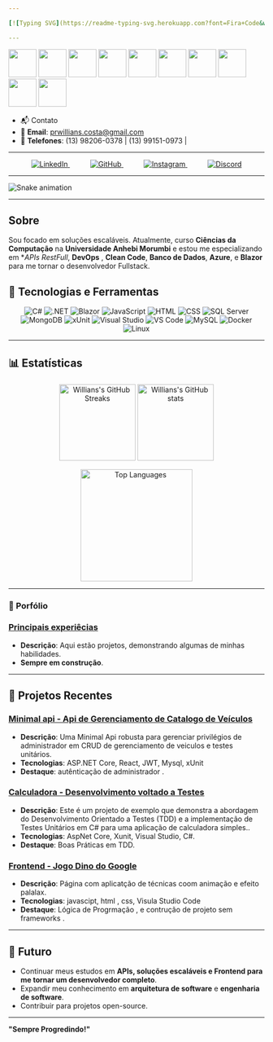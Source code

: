 ```yaml
---

[![Typing SVG](https://readme-typing-svg.herokuapp.com?font=Fira+Code&weight=300&size=30&duration=4000&pause=1000&color=00ced1&center=true&vCenter=true&random=false&width=435&lines=Olá+Mundo!;Eu+sou+Willians+Costa;Sou+Desenvolvedor+.NET)](https://git.io/typing-svg)

---
```

<p>
  <img height="55em" src="https://cdn.jsdelivr.net/gh/devicons/devicon@latest/icons/csharp/csharp-original.svg" />
  <img height="55em" src="https://cdn.jsdelivr.net/gh/devicons/devicon@latest/icons/dotnetcore/dotnetcore-original.svg" />
  <img height="55em" src="https://cdn.jsdelivr.net/gh/devicons/devicon@latest/icons/azuredevops/azuredevops-original.svg" />
  <img height="55em" src="https://cdn.jsdelivr.net/gh/devicons/devicon@latest/icons/azure/azure-original.svg" />
  <img height="55em" src="https://cdn.jsdelivr.net/gh/devicons/devicon@latest/icons/blazor/blazor-original.svg" />
  <img height="55em" src="https://cdn.jsdelivr.net/gh/devicons/devicon@latest/icons/java/java-original.svg" />
  <img height="55em" src="https://cdn.jsdelivr.net/gh/devicons/devicon@latest/icons/docker/docker-original.svg" />
  <img height="55em" src="https://cdn.jsdelivr.net/gh/devicons/devicon@latest/icons/mysql/mysql-original.svg" />
  <img height="55em" src="https://cdn.jsdelivr.net/gh/devicons/devicon@latest/icons/github/github-original.svg" />
  <img height="55em" src="https://cdn.jsdelivr.net/gh/devicons/devicon@latest/icons/linux/linux-original.svg" />
</p>


- 📬 Contato
- 📧 **Email**: [prwillians.costa@gmail.com](mailto:prwillians.costa@gmail.com)  
- 📱 **Telefones**: (13) 98206-0378 | (13) 99151-0973 |
 
---
<p align="center">
  <a  href="prwillians.costa@gmail.com" styke="margin-rigth: 40px;">
    
  <a href="https://www.linkedin.com/in/willianscostapaulino" style="margin-right: 40px;">
    <img src="https://img.shields.io/badge/LinkedIn-0A66C2?style=for-the-badge&logo=linkedin&logoColor=white" alt="LinkedIn">
  </a>
  <a href="https://github.com/Willians167" style="margin-right: 40px;">
    <img src="https://img.shields.io/badge/GitHub-181717?style=for-the-badge&logo=github&logoColor=white" alt="GitHub">
  </a>
  <a href="https://www.instagram.com/will_the_dev_" style="margin-right: 40px;">
    <img src="https://img.shields.io/badge/Instagram-E4405F?style=for-the-badge&logo=instagram&logoColor=white" alt="Instagram">
  </a>
  <a href="https://discord.com/users/will167">
    <img src="https://img.shields.io/badge/Discord-5865F2?style=for-the-badge&logo=discord&logoColor=white" alt="Discord">
  </a>
</p>


---


![Snake animation](https://github.com/Willians167/Willians167/blob/output/github-contribution-grid-snake-dark.svg)

---
## Sobre
Sou focado em soluções escaláveis. Atualmente, curso **Ciências da Computação** na **Universidade Anhebi Morumbi** e estou me especializando em **APIs RestFull*, **DevOps** , **Clean Code**, **Banco de Dados**, **Azure**, e **Blazor** para me tornar o desenvolvedor Fullstack.
## 🔧 Tecnologias e Ferramentas



<p align="center">
  <img src="https://img.shields.io/badge/C%23-239120?style=for-the-badge&logo=c-sharp&logoColor=white" alt="C#">
  <img src="https://img.shields.io/badge/.NET-512BD4?style=for-the-badge&logo=dotnet&logoColor=white" alt=".NET">
  <img src="https://img.shields.io/badge/Blazor-512BD4?style=for-the-badge&logo=blazor&logoColor=white" alt="Blazor">
  <img src="https://img.shields.io/badge/JavaScript-F7DF1E?style=for-the-badge&logo=javascript&logoColor=black" alt="JavaScript">
  <img src="https://img.shields.io/badge/HTML5-E34F26?style=for-the-badge&logo=html5&logoColor=white" alt="HTML">
  <img src="https://img.shields.io/badge/CSS3-1572B6?style=for-the-badge&logo=css3&logoColor=white" alt="CSS">
  <img src="https://img.shields.io/badge/SQL%20Server-CC2927?style=for-the-badge&logo=microsoft-sql-server&logoColor=white" alt="SQL Server">
  <img src="https://img.shields.io/badge/MongoDB-47A248?style=for-the-badge&logo=mongodb&logoColor=white" alt="MongoDB">
  <img src="https://img.shields.io/badge/xUnit-5B2C6F?style=for-the-badge&logo=xunit&logoColor=white" alt="xUnit">
  <img src="https://img.shields.io/badge/Visual%20Studio-5C2D91?style=for-the-badge&logo=visual-studio&logoColor=white" alt="Visual Studio">
  <img src="https://img.shields.io/badge/Visual%20Studio%20Code-0078D4?style=for-the-badge&logo=visual-studio-code&logoColor=white" alt="VS Code">
  <img src="https://img.shields.io/badge/MySQL-4479A1?style=for-the-badge&logo=mysql&logoColor=white" alt="MySQL">
  <img src="https://img.shields.io/badge/Docker-2496ED?style=for-the-badge&logo=docker&logoColor=white" alt="Docker">
  <img src="https://img.shields.io/badge/Linux-FCC624?style=for-the-badge&logo=linux&logoColor=black" alt="Linux">
</p>

---


## 📊 Estatísticas<p align="center">
  <p align="center">
    <img height="150em" src="https://github-readme-streak-stats.herokuapp.com/?user=Willians167&sshow_icons=true&theme=radical" alt="Willians's GitHub Streaks" />
 <img height="150em" src="https://github-readme-stats.vercel.app/api?username=Willians167&show_icons=true&theme=radical&include_all_commits=true" alt="Willians's GitHub stats" />

</p>

<p align="center">
    <img height="220em" src="https://github-readme-stats.vercel.app/api/top-langs/?username=Willians167&layout=compact&theme=radical" alt="Top Languages" />

</p>


---
### 💼 Porfólio

### [Principais experiêcias](https://github.com/Willians167/Portifolio)
- **Descrição**: Aqui estão projetos, demonstrando algumas de minhas habilidades.
- **Sempre em construção**.
---
## 💼 Projetos Recentes

### [Minimal api - Api de Gerenciamento de Catalogo de Veículos](https://github.com/Willians167/Trabalhando-com-minimal-Apis-AspNetCore)
- **Descrição**: Uma Minimal Api robusta  para gerenciar privilégios de administrador em CRUD de gerenciamento de veiculos e testes unitários.
- **Tecnologias**: ASP.NET Core, React, JWT, Mysql, xUnit
- **Destaque**:  autênticação de administrador .

### [Calculadora - Desenvolvimento voltado a Testes](https://github.com/Willians167/Blindando-Codigo-com-TDD-e-Testes-Unitarios-Csharp)
- **Descrição**: Este é um projeto de exemplo que demonstra a abordagem do Desenvolvimento Orientado a Testes (TDD) e a implementação de Testes Unitários em C# para uma aplicação de calculadora simples..
- **Tecnologias**: AspNet Core, Xunit, Visual Studio, C#.
- **Destaque**: Boas Práticas em TDD.

### [Frontend - Jogo Dino do Google](https://github.com/Willians167/Jogo-do-Dino)
- **Descrição**: Página com aplicatção de técnicas coom animação e efeito palalax.
- **Tecnologias**: javascipt, html , css, Visula Studio Code
- **Destaque**:  Lógica de Progrmação , e contrução de projeto sem frameworks .
---



## 🚀 Futuro

- Continuar meus estudos em **APIs, soluções escaláveis e Frontend para me tornar um desenvolvedor completo**.
- Expandir meu conhecimento em **arquitetura de software** e **engenharia de software**.
- Contribuir para projetos open-source.

---


**"Sempre Progredindo!"**
